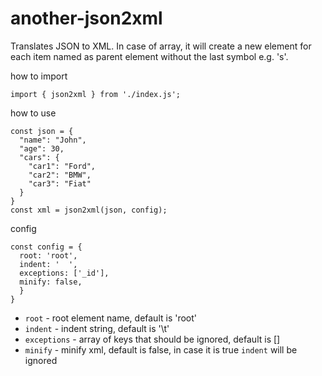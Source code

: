 # another-json2xml

Translates JSON to XML. In case of array, it will create a new element for each item named as parent element without the last symbol e.g. 's'.

how to import
```
import { json2xml } from './index.js';
```

how to use
```
const json = {
  "name": "John",
  "age": 30,
  "cars": {
    "car1": "Ford",
    "car2": "BMW",
    "car3": "Fiat"
  }
}
const xml = json2xml(json, config);
```

config
```
const config = {
  root: 'root',
  indent: '  ',
  exceptions: ['_id'],
  minify: false,
  }
}
```

- `root` - root element name, default is 'root'
- `indent` - indent string, default is '\t'
- `exceptions` - array of keys that should be ignored, default is []
- `minify` - minify xml, default is false, in case it is true `indent` will be ignored
